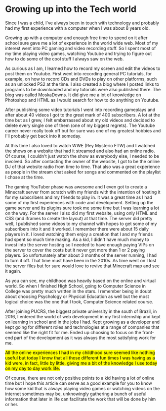 # Growing up into the Tech world

Since I was a child, I've always been in touch with technology and probably had my first experience with a computer when I was about 8 years old.

Growing up with a computer and enough free time to spend on it after school sure gave me a lot of experience in the world wide web. Most of my interest went into PC gaming and video recording stuff. So I spent most of my time playing video games, watching Youtube and trying to figure out how to do some of the cool stuff I always saw on the web.

As curious as I am, I learned how to record my screen and edit the videos to post them on Youtube. First went into recording general PC tutorials, for example, on how to record CDs and DVDs to play on other platforms, such as an unlocked PS2 at the time. I also created a blog where I posted links to programs to be downloaded and my tutorials were also published there. The blog was called MoskaDowns. It did give me a lot of knowledge on Photoshop and HTML as I would search for how to do anything on Youtube.

After publishing some video tutorials I went into recording gameplays and after about 40 videos I got to the great mark of 400 subscribers. A lot at the time but as I grew, I felt embarrassed about my old videos and decided to delete every single one of them (one of my biggest regrets). The Youtube career never really took off but for sure was one of my greatest hobbies and I'll probably get back into it someday.

At this time I also loved to watch WWE (Rey Mysterio FTW) and I watched the shows on a website that had it streamed and also had an online radio. Of course, I couldn't just watch the show as everybody else, I needed to be involved. So after contacting the owner of the website, I got to be the online DJ of that website radio from time to time. That also was a great experience as people in the stream chat asked for songs and commented on the playlist I chose at the time.

The gaming YouTuber phase was awesome and I even got to create a Minecraft server from scratch with my friends with the intention of hosting it for my subscribers and my friends to play in. It was a great time as I had some of my first experiences with code and development. Setting up the game server and its plugins sure took me some time but I was learning a lot on the way. For the server I also did my first website, using only HTML and CSS (and iframes to create the layout) at that time. The server did pretty well, I published some videos to my channel with hopes to get some of my subscribers into it and it worked. I remember there were about 15 daily players in it. I loved watching them enjoy a creation that I and my friends had spent so much time making. As a kid, I didn't have much money to invest into the server hosting so I needed to have enough paying VIPs on the server to cover the costs but it never got more than 1 or 2 paying players. So unfortunately after about 3 months of the server running, I had to turn it off. That time must have been in the 2010s. As time went on I lost the server files but for sure would love to revive that Minecraft map and see it again.

As you can see, my childhood was heavily based on the online and virtual world. So when I finished High School, going to Computer Science in College was pretty much written in the stars. I remember being in doubt about choosing Psychology or Physical Education as well but the most logical choice was the one that I took, Computer Science related course.

After joining PUCRS, the biggest private university in the south of Brazil, in 2016, I entered the world of web development in my first internship and kept on learning in school and in the jobs I had. Kept growing as a developer and kept going for different roles and technologies at a range of companies that seemed like the right fit for me. Ended up choosing to focus on the front-end part of the development as it was always the most satisfying work for me.

<mark>All the online experiences I had in my childhood sure seemed like nothing useful but today I know that all those different fun times I was having as a kid were, in fact, little by little, giving me a bit of the knowledge I use today on my day to day work life.</mark>

Of course, there are not only positive points to a kid having a lot of online time but I hope this article can serve as a good example for you to know how some kid that is always playing video games or watching videos on the internet sometimes may be, unknowingly gathering a bunch of useful information that later in life can facilitate the work that will be done by him or her.